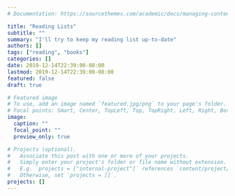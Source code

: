 ```yaml
---
# Documentation: https://sourcethemes.com/academic/docs/managing-content/

title: "Reading Lists"
subtitle: ""
summary: "I'll try to keep my reading list up-to-date"
authors: []
tags: ["reading", "books"]
categories: []
date: 2019-12-14T22:39:00-08:00
lastmod: 2019-12-14T22:39:00-08:00
featured: false
draft: true

# Featured image
# To use, add an image named `featured.jpg/png` to your page's folder.
# Focal points: Smart, Center, TopLeft, Top, TopRight, Left, Right, BottomLeft, Bottom, BottomRight.
image:
  caption: ""
  focal_point: ""
  preview_only: true

# Projects (optional).
#   Associate this post with one or more of your projects.
#   Simply enter your project's folder or file name without extension.
#   E.g. `projects = ["internal-project"]` references `content/project/deep-learning/index.md`.
#   Otherwise, set `projects = []`.
projects: []
---
```

